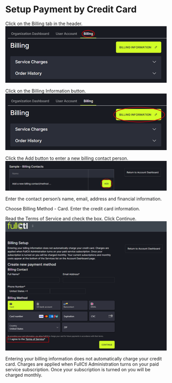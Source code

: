 # Setup Payment by Credit Card

Click on the Billing tab in the header.
   ![](img/billingtab.png)

Click on the Billing Information button.
   ![](img/addbilling.png)

Click the Add button to enter a new billing contact person. 
   ![](img/addmethod.png)

Enter the contact person’s name, email, address and financial information. 

Choose Billing Method - Card. Enter the credit card information.

Read the Terms of Service and check the box. Click Continue.
   ![](img/ccpage.png)

Entering your billing information does not automatically charge your credit card. Charges are applied when FullCtl Administration turns on your paid service subscription. Once your subscription is turned on you will be charged monthly. 
